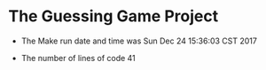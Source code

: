 # The Guessing Game Project

* The Make run date and time was  Sun Dec 24 15:36:03 CST 2017

* The number of lines of code 41

